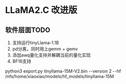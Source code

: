 # LLaMA2.C 改进版

## 软件层面TODO

1. 支持运行tinyLlama-1.1B
2. pd分离，同时用上gemm + gemv
3. 添加awq量化支持并解耦当前的量化实现
4. BF16支持


 python3 export.py tinyllama-15M-V2.bin --version 2   --hf  /nfs/home/xiaoxiao/models/hf_models/tinyllama-15M